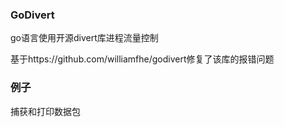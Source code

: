 ### GoDivert
go语言使用开源divert库进程流量控制

基于https://github.com/williamfhe/godivert修复了该库的报错问题

### 例子
捕获和打印数据包
